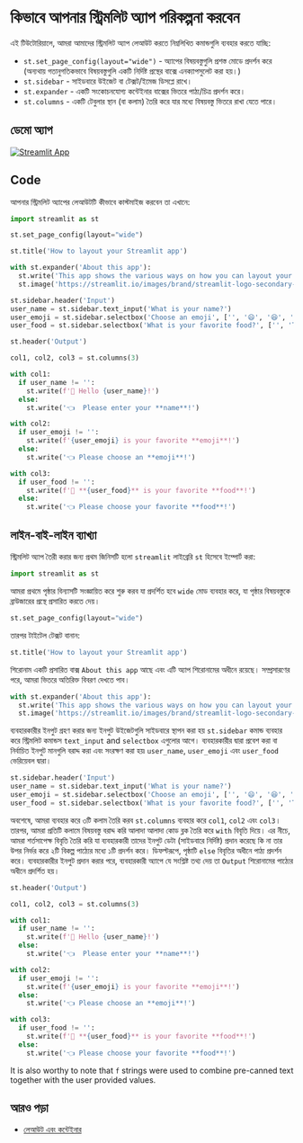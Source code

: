 # কিভাবে আপনার স্ট্রিমলিট অ্যাপ পরিকল্পনা করবেন

এই টিউটোরিয়ালে, আমরা আমাদের স্ট্রিমলিট অ্যাপ লেআউট করতে নিম্নলিখিত কমান্ডগুলি ব্যবহার করতে যাচ্ছি:
- `st.set_page_config(layout="wide")` - অ্যাপের বিষয়বস্তুগুলি প্রশস্ত মোডে প্রদর্শন করে (অন্যথায় গতানুগতিকভাবে বিষয়বস্তুগুলি একটি নির্দিষ্ট প্রস্থের বাক্সে এনক্যাপসুলেট করা হয়।)
- `st.sidebar` - সাইডবারে উইজেট বা টেক্সট/ইমেজ ডিসপ্লে রাখে।
- `st.expander` - একটি সংকোচনযোগ্য কন্টেইনার বাক্সের ভিতরে পাঠ্য/চিত্র প্রদর্শন করে।
- `st.columns` - একটি টেবুলার স্থান (বা কলাম) তৈরি করে যার মধ্যে বিষয়বস্তু ভিতরে রাখা যেতে পারে।

## ডেমো অ্যাপ

[![Streamlit App](https://static.streamlit.io/badges/streamlit_badge_black_white.svg)](https://share.streamlit.io/dataprofessor/streamlit-layout/)

## Code
আপনার স্ট্রিমলিট অ্যাপের লেআউটটি কীভাবে কাস্টমাইজ করবেন তা এখানে:
```python
import streamlit as st

st.set_page_config(layout="wide")

st.title('How to layout your Streamlit app')

with st.expander('About this app'):
  st.write('This app shows the various ways on how you can layout your Streamlit app.')
  st.image('https://streamlit.io/images/brand/streamlit-logo-secondary-colormark-darktext.png', width=250)

st.sidebar.header('Input')
user_name = st.sidebar.text_input('What is your name?')
user_emoji = st.sidebar.selectbox('Choose an emoji', ['', '😄', '😆', '😊', '😍', '😴', '😕', '😱'])
user_food = st.sidebar.selectbox('What is your favorite food?', ['', 'Tom Yum Kung', 'Burrito', 'Lasagna', 'Hamburger', 'Pizza'])

st.header('Output')

col1, col2, col3 = st.columns(3)

with col1:
  if user_name != '':
    st.write(f'👋 Hello {user_name}!')
  else:
    st.write('👈  Please enter your **name**!')

with col2:
  if user_emoji != '':
    st.write(f'{user_emoji} is your favorite **emoji**!')
  else:
    st.write('👈 Please choose an **emoji**!')

with col3:
  if user_food != '':
    st.write(f'🍴 **{user_food}** is your favorite **food**!')
  else:
    st.write('👈 Please choose your favorite **food**!')
```

## লাইন-বাই-লাইন ব্যাখ্যা
স্ট্রিমলিট অ্যাপ তৈরী করার জন্য প্রথম জিনিসটি হলো `streamlit` লাইব্রেরি `st` হিসেবে ইম্পোর্ট করা:
```python
import streamlit as st
```

আমরা প্রথমে পৃষ্ঠার বিন্যাসটি সংজ্ঞায়িত করে শুরু করব যা প্রদর্শিত হবে `wide` মোড ব্যবহার করে, যা পৃষ্ঠার বিষয়বস্তুকে ব্রাউজারের প্রস্থে প্রসারিত করতে দেয়।
```python
st.set_page_config(layout="wide")
```

তারপর টাইটেল টেক্সট বানান:
```python
st.title('How to layout your Streamlit app')
```

শিরোনাম একটি প্রসারিত বাক্স `About this app` আছে এবং এটি অ্যাপ শিরোনামের অধীনে রয়েছে। সম্প্রসারণের পরে, আমরা ভিতরে অতিরিক্ত বিবরণ দেখতে পাব।
```python
with st.expander('About this app'):
  st.write('This app shows the various ways on how you can layout your Streamlit app.')
  st.image('https://streamlit.io/images/brand/streamlit-logo-secondary-colormark-darktext.png', width=250)
```

ব্যবহারকারীর ইনপুট গ্রহণ করার জন্য ইনপুট উইজেটগুলি সাইডবারে স্থাপন করা হয় `st.sidebar` কমান্ড ব্যবহার করে স্ট্রিমলিট কমান্ডস `text_input` and `selectbox` এগুলোর আগে। ব্যবহারকারীর দ্বারা প্রবেশ করা বা নির্বাচিত ইনপুট মানগুলি বরাদ্দ করা এবং সংরক্ষণ করা হয়৷ `user_name`, `user_emoji` এবং `user_food` ভেরিয়েবল দ্বারা।
```python
st.sidebar.header('Input')
user_name = st.sidebar.text_input('What is your name?')
user_emoji = st.sidebar.selectbox('Choose an emoji', ['', '😄', '😆', '😊', '😍', '😴', '😕', '😱'])
user_food = st.sidebar.selectbox('What is your favorite food?', ['', 'Tom Yum Kung', 'Burrito', 'Lasagna', 'Hamburger', 'Pizza'])
```

অবশেষে, আমরা ব্যবহার করে ৩টি কলাম তৈরি করব `st.columns` ব্যবহার করে `col1`, `col2` এবং `col3`। তারপর, আমরা প্রতিটি কলামে বিষয়বস্তু বরাদ্দ করি আলাদা আলাদা কোড ব্লক তৈরি করে `with` বিবৃতি দিয়ে। এর নীচে, আমরা শর্তসাপেক্ষ বিবৃতি তৈরি করি যা ব্যবহারকারী তাদের ইনপুট ডেটা (সাইডবারে নির্দিষ্ট) প্রদান করেছে কি না তার উপর নির্ভর করে ২টি বিকল্প পাঠ্যের মধ্যে ১টি প্রদর্শন করে। ডিফল্টরূপে, পৃষ্ঠাটি `else` বিবৃতির অধীনে পাঠ্য প্রদর্শন করে। ব্যবহারকারীর ইনপুট প্রদান করার পরে, ব্যবহারকারী অ্যাপে যে সংশ্লিষ্ট তথ্য দেয় তা `Output` শিরোনামের পাঠ্যের অধীনে প্রদর্শিত হয়।

```python
st.header('Output')

col1, col2, col3 = st.columns(3)

with col1:
  if user_name != '':
    st.write(f'👋 Hello {user_name}!')
  else:
    st.write('👈  Please enter your **name**!')

with col2:
  if user_emoji != '':
    st.write(f'{user_emoji} is your favorite **emoji**!')
  else:
    st.write('👈 Please choose an **emoji**!')

with col3:
  if user_food != '':
    st.write(f'🍴 **{user_food}** is your favorite **food**!')
  else:
    st.write('👈 Please choose your favorite **food**!')
```
It is also worthy to note that `f` strings were used to combine pre-canned text together with the user provided values. 

## আরও পড়া
- [লেআউট এবং কন্টেইনার](https://docs.streamlit.io/library/api-reference/layout)
